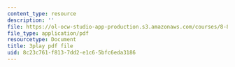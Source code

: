 ```yaml
---
content_type: resource
description: ''
file: https://ol-ocw-studio-app-production.s3.amazonaws.com/courses/8-851-effective-field-theory-spring-2013/8c23c761f8137dd2e1c65bfc6eda3186_VrXUdbg3NiM.pdf
file_type: application/pdf
resourcetype: Document
title: 3play pdf file
uid: 8c23c761-f813-7dd2-e1c6-5bfc6eda3186
---
```

